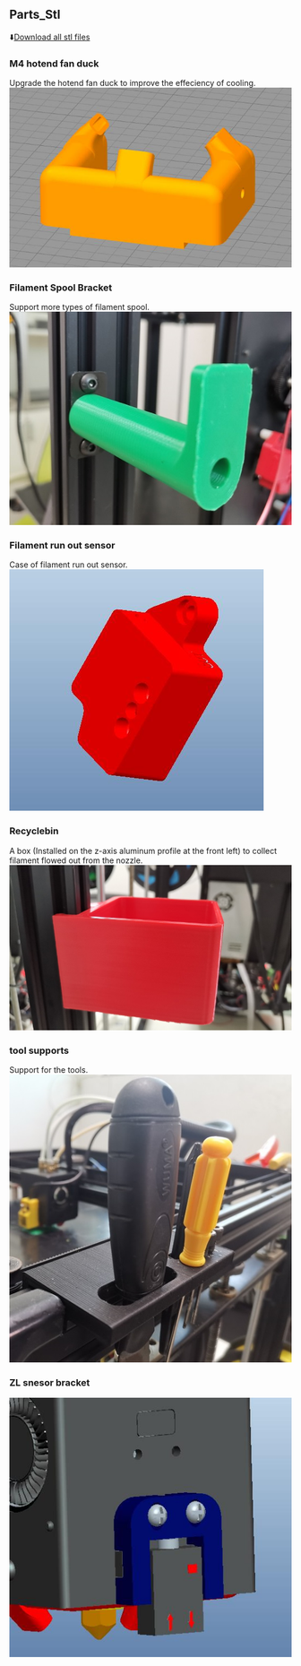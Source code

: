 ## Parts_Stl
:arrow_down:[Download all stl files](./Parts_Stl.rar)
### M4 hotend fan duck
Upgrade the hotend fan duck to improve the effeciency of cooling.  
![](fan_duck_m4_v3.jpg)

### Filament Spool Bracket
Support more types of filament spool.  
![](FilamentSpoolBracket.jpg)

### Filament run out sensor
Case of filament run out sensor.   
![](FRODV6.jpg)

### Recyclebin
A box (Installed  on the z-axis aluminum profile at the front left) to collect filament flowed out from the nozzle.     
![](Recyclebin.jpg)

### tool supports 
Support for the tools.   
![](Z9_tool_supports.jpg)

### ZL snesor bracket
![](br_zlsensor.jpg)

